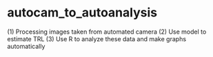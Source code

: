 # autocam_to_autoanalysis
(1) Processing images taken from automated camera (2) Use model to estimate TRL (3) Use R to analyze these data and make graphs automatically 
